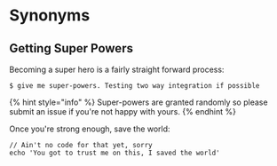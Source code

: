 # Synonyms

## Getting Super Powers

Becoming a super hero is a fairly straight forward process:

```
$ give me super-powers. Testing two way integration if possible
```

{% hint style="info" %}
 Super-powers are granted randomly so please submit an issue if you're not happy with yours.
{% endhint %}

Once you're strong enough, save the world:

```
// Ain't no code for that yet, sorry
echo 'You got to trust me on this, I saved the world'
```



